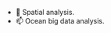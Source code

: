- 👀 Spatial analysis. 
- 📫 Ocean big data analysis. 

<!---
frong0824/frong0824 is a ✨ special ✨ repository because its `README.md` (this file) appears on your GitHub profile.
You can click the Preview link to take a look at your changes.
--->
